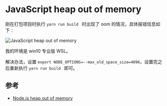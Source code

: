 # JavaScript heap out of memory



刚在打包项目时执行 `yarn run build ` 时出现了 oom 的情况，具体报错信息如下：

![JavaScript heap out of memory](https://cdn.xiaobinqt.cn/xiaobinqt.io/20220314/90ed6000706b48e39d4da241245dd9f0.png?imageView2/0/interlace/1/q/50|imageslim " ")

我的环境是 win10 专业版 WSL。

解决办法，设置 `export NODE_OPTIONS=--max_old_space_size=4096`，设置完之后重新执行 `yarn run build ` 即可。

## 参考

+ [Node.js heap out of memory](https://stackoverflow.com/questions/38558989/node-js-heap-out-of-memory)
